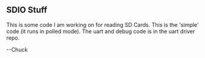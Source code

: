 SDIO Stuff
----------

This is some code I am working on for reading SD Cards. This
is the 'simple' code (it runs in polled mode). The uart and
debug code is in the uart driver repo. 

--Chuck

